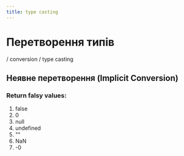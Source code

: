 ```yaml
---
title: type casting
---
```


# Перетворення типів

/ conversion / type casting

## Неявне перетворення (Implicit Conversion)

### Return falsy values:

1. false
2. 0
3. null
4. undefined
5. ""
6. NaN
7. -0
